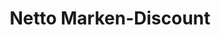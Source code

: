 ---
title: "Netto Marken-Discount"
url: /kerpen/netto-marken-discount-heerstrasse/
shop: Supermarkt
---